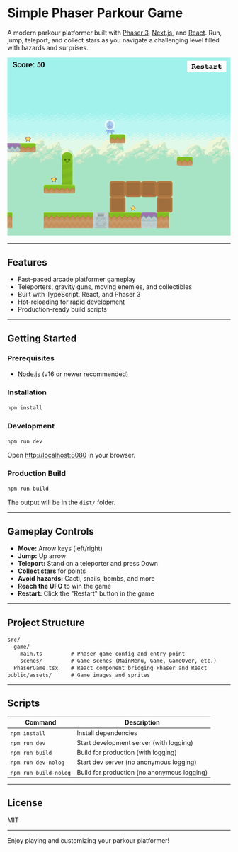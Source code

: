 # Simple Phaser Parkour Game

A modern parkour platformer built with [Phaser 3](https://phaser.io/), [Next.js](https://nextjs.org/), and [React](https://react.dev/). Run, jump, teleport, and collect stars as you navigate a challenging level filled with hazards and surprises.

![screenshot](public/screenshot.png)

---

## Features

- Fast-paced arcade platformer gameplay
- Teleporters, gravity guns, moving enemies, and collectibles
- Built with TypeScript, React, and Phaser 3
- Hot-reloading for rapid development
- Production-ready build scripts

---

## Getting Started

### Prerequisites

- [Node.js](https://nodejs.org/) (v16 or newer recommended)

### Installation

```bash
npm install
```

### Development

```bash
npm run dev
```

Open [http://localhost:8080](http://localhost:8080) in your browser.

### Production Build

```bash
npm run build
```

The output will be in the `dist/` folder.

---

## Gameplay Controls

- **Move:** Arrow keys (left/right)
- **Jump:** Up arrow
- **Teleport:** Stand on a teleporter and press Down
- **Collect stars** for points
- **Avoid hazards:** Cacti, snails, bombs, and more
- **Reach the UFO** to win the game
- **Restart:** Click the "Restart" button in the game

---

## Project Structure

```
src/
  game/
    main.ts         # Phaser game config and entry point
    scenes/         # Game scenes (MainMenu, Game, GameOver, etc.)
  PhaserGame.tsx    # React component bridging Phaser and React
public/assets/      # Game images and sprites
```

---

## Scripts

| Command               | Description                                 |
| --------------------- | ------------------------------------------- |
| `npm install`         | Install dependencies                        |
| `npm run dev`         | Start development server (with logging)     |
| `npm run build`       | Build for production (with logging)         |
| `npm run dev-nolog`   | Start dev server (no anonymous logging)     |
| `npm run build-nolog` | Build for production (no anonymous logging) |

---

## License

MIT

---

Enjoy playing and customizing your parkour platformer!

